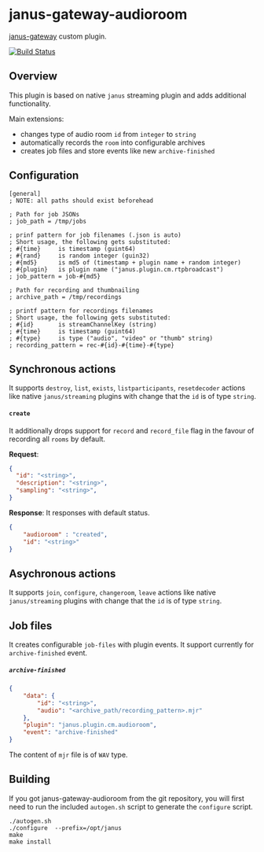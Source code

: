 janus-gateway-audioroom
=======================
[janus-gateway](https://github.com/meetecho/janus-gateway) custom plugin.

[![Build Status](https://travis-ci.org/cargomedia/janus-gateway-audioroom.svg)](https://travis-ci.org/cargomedia/janus-gateway-audioroom)

Overview
--------
This plugin is based on native `janus` streaming plugin and adds additional functionality.

Main extensions:
- changes type of audio room `id` from `integer` to `string`
- automatically records the `room` into configurable archives
- creates job files and store events like new `archive-finished`

Configuration
-------------
```
[general]
; NOTE: all paths should exist beforehead

; Path for job JSONs
; job_path = /tmp/jobs

; prinf pattern for job filenames (.json is auto)
; Short usage, the following gets substituted:
; #{time}     is timestamp (guint64)
; #{rand}     is random integer (guin32)
; #{md5}      is md5 of (timestamp + plugin name + random integer)
; #{plugin}   is plugin name ("janus.plugin.cm.rtpbroadcast")
; job_pattern = job-#{md5}

; Path for recording and thumbnailing
; archive_path = /tmp/recordings

; printf pattern for recordings filenames
; Short usage, the following gets substituted:
; #{id}       is streamChannelKey (string)
; #{time}     is timestamp (guint64)
; #{type}     is type ("audio", "video" or "thumb" string)
; recording_pattern = rec-#{id}-#{time}-#{type}
```

Synchronous actions
-------------------
It supports `destroy`, `list`, `exists`, `listparticipants`, `resetdecoder` actions like native `janus/streaming` plugins with 
change that the `id` is of type `string`.

#### `create`
It additionally drops support for `record` and `record_file` flag in the favour of recording all `rooms` by default.

**Request**:
```json
{
  "id": "<string>",
  "description": "<string>",
  "sampling": "<string>",
}
```

**Response**:
It responses with default status. 

```json
{
	"audioroom" : "created",
	"id": "<string>"
}
```

Asychronous actions
-------------------
It supports `join`, `configure`, `changeroom`, `leave` actions like native `janus/streaming` plugins with change that the `id` is of type `string`.

Job files
---------
It creates configurable `job-files` with plugin events. It support currently for `archive-finished` event.

##### `archive-finished` 
```json
{
    "data": {
        "id": "<string>",
        "audio": "<archive_path/recording_pattern>.mjr"
    },
    "plugin": "janus.plugin.cm.audioroom",
    "event": "archive-finished"
}
```

The content of `mjr` file is of `WAV` type.

Building
--------
If you got janus-gateway-audioroom from the git repository, you will first need to run the included `autogen.sh` script 
to generate the `configure` script.

```
./autogen.sh
./configure  --prefix=/opt/janus
make
make install
```
